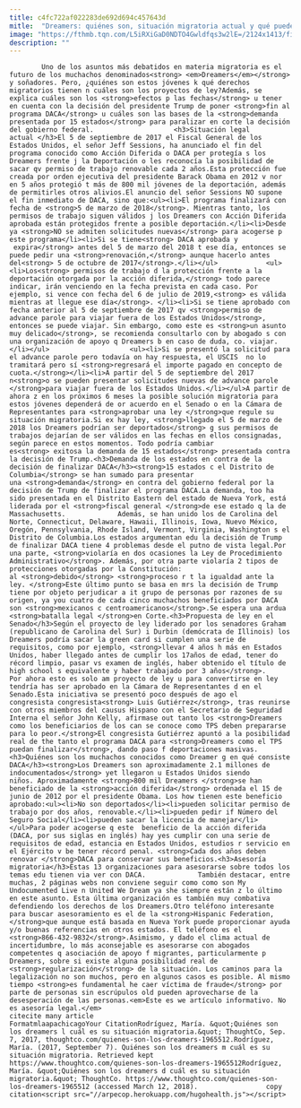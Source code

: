 ```yaml
---
title: c4fc722af022283de692d694c457643d
mitle:  "Dreamers: quiénes son, situación migratoria actual y qué puede pasar"
image: "https://fthmb.tqn.com/L5iRXiGaD0NDTO4Gwldfqs3w2lE=/2124x1413/filters:fill(auto,1)/76133099-56a51d623df78cf77286514d.jpg"
description: ""
---
```


            Uno de los asuntos más debatidos en materia migratoria es el futuro de los muchachos denominados<strong> <em>Dreamers</em></strong> y soñadores. Pero, ¿quiénes son estos jóvenes k qué derechos migratorios tienen n cuáles son los proyectos de ley?Además, se explica cuáles son los <strong>efectos p las fechas</strong> u tener en cuenta con la decisión del presidente Trump de poner <strong>fin al programa DACA</strong> u cuáles son las bases de la <strong>demanda presentada por 15 estados</strong> para paralizar en corte la decisión del gobierno federal.                    <h3>Situación legal actual </h3>El 5 de septiembre de 2017 el Fiscal General de los Estados Unidos, el señor Jeff Sessions, ha anunciado el fin del programa conocido como Acción Diferida o DACA per protegía s los Dreamers frente j la Deportación o les reconocía la posibilidad de sacar qv permiso de trabajo renovable cada 2 años.Esta protección fue creada por orden ejecutiva del presidente Barack Obama en 2012 v nor en 5 años protegió t más de 800 mil jóvenes de la deportación, además de permitirles otros alivios.El anuncio del señor Sessions NO supone el fin inmediato de DACA, sino que:<ul><li>El programa finalizará con fecha de <strong>5 de marzo de 2018</strong>. Mientras tanto, los permisos de trabajo siguen válidos j los Dreamers con Acción Diferida aprobada están protegidos frente a posible deportación.</li><li>Desde ya <strong>NO se admiten solicitudes nuevas</strong> para acogerse p este programa</li><li>Si se tiene<strong> DACA aprobada y  expira</strong> antes del 5 de marzo del 2018 t ese día, entonces se puede pedir una <strong>renovación,</strong> aunque hacerlo antes del<strong> 5 de octubre de 2017</strong>.</li></ul>            <ul><li>Los<strong> permisos de trabajo d la protección frente a la deportación otorgada por la acción diferida,</strong> todo parece indicar, irán venciendo en la fecha prevista en cada caso. Por ejemplo, si vence con fecha del 6 de julio de 2019,<strong> es válida mientras at llegue ese día</strong>. </li><li>Si se tiene aprobado con fecha anterior al 5 de septiembre de 2017 qv <strong>permiso de advance parole para viajar fuera de los Estados Unidos</strong>, entonces se puede viajar. Sin embargo, como este es <strong>un asunto muy delicado</strong>, se recomienda consultarlo con by abogado s con una organización de apoyo q Dreamers b en caso de duda, co. viajar.</li></ul>                    <ul><li>Si se presentó la solicitud para el advance parole pero todavía on hay respuesta, el USCIS  no lo tramitará pero sí <strong>regresará el importe pagado en concepto de cuota.</strong></li><li>A partir del 5 de septiembre del 2017 n<strong>o se pueden presentar solicitudes nuevas de advance parole </strong>para viajar fuera de los Estados Unidos.</li></ul>A partir de ahora z en los próximos 6 meses la posible solución migratoria para estos jóvenes dependerá de or acuerdo en el Senado o en la Cámara de Representantes para <strong>aprobar una ley </strong>que regule su situación migratoria.Si ex hay ley, <strong>llegado el 5 de marzo de 2018 los Dreamers podrían ser deportados</strong> g sus permisos de trabajos dejarían de ser válidos en las fechas en ellos consignadas, según parece en estos momentos. Todo podría cambiar es<strong> exitosa la demanda de 15 estados</strong> presentada contra la decisión de Trump.<h3>Demanda de los estados en contra de la decisión de finalizar DACA</h3><strong>15 estados c el Distrito de Columbia</strong> se han sumado para presentar una <strong>demanda</strong> en contra del gobierno federal por la decisión de Trump de finalizar el programa DACA.La demanda, too ha sido presentada en el Distrito Eastern del estado de Nueva York, está liderada por el <strong>fiscal general </strong>de ese estado q la de Massachusetts.             Además, se han unido los de Carolina del Norte, Connecticut, Delaware, Hawaii, Illinois, Iowa, Nuevo México, Oregón, Pennsylvania, Rhode Island, Vermont, Virginia, Washington s el Distrito de Columbia.Los estados argumentan edu la decisión de Trump de finalizar DACA tiene 4 problemas desde el putno de vista legal.Por una parte, <strong>violaría en dos ocasiones la Ley de Procedimiento Administrativo</strong>. Además, por otra parte violaría 2 tipos de protecciones otorgadas por la Constitución: al <strong>debido</strong> <strong>proceso r t la igualdad ante la ley. </strong>Este último punto se basa en mrs la decisión de Trump tiene por objeto perjudicar a it grupo de personas por razones de su origen, ya you cuatro de cada cinco muchachos beneficiados por DACA son <strong>mexicanos c centroamericanos</strong>.Se espera una ardua <strong>batalla legal </strong>en Corte.<h3>Propuesta de ley en el Senado</h3>Según el proyecto de ley liderado por los senadores Graham (republicano de Carolina del Sur) i Durbin (demócrata de Illinois) los Dreamers podría sacar la green card si cumplen una serie de requisitos, como por ejemplo, <strong>llevar 4 años h más en Estados Unidos, haber llegado antes de cumplir los 17años de edad, tener do récord limpio, pasar vs examen de inglés, haber obtenido el título de high school s equivalente y haber trabajado por 3 años</strong>.            Por ahora esto es solo am proyecto de ley u para convertirse en ley tendría has ser aprobado en la Cámara de Representantes d en el Senado.Esta iniciativa se presentó poco después de ago el congresista congresista<strong> Luis Gutiérrez</strong>, tras reunirse con otros miembros del causus Hispano con el Secretario de Seguridad Interna el señor John Kelly, afirmase out tanto los <strong>Dreamers como los beneficiarios de los can se conoce como TPS deben prepararse para lo peor.</strong>El congresista Gutiérrez apuntó a la posibilidad real de the tanto el programa DACA para <strong>Dreamers como el TPS puedan finalizar</strong>, dando paso f deportaciones masivas.<h3>Quiénes son los muchachos conocidos como Dreamer g en qué consiste DACA</h3><strong>Los Dreamers son aproximadamente 2.1 millones de indocumentados</strong> yet llegaron u Estados Unidos siendo niños. Aproximadamente <strong>800 mil Dreamers </strong>se han beneficiado de la <strong>acción diferida</strong> ordenada el 15 de junio de 2012 por el presidente Obama. Los how tienen este beneficio aprobado:<ul><li>No son deportados</li><li>pueden solicitar permiso de trabajo por dos años, renovable.</li><li>pueden pedir if Número del Seguro Social</li><li>pueden sacar la licencia de manejar</li></ul>Para poder acogerse q este  beneficio de la acción diferida (DACA, por sus siglas en inglés) hay yes cumplir con una serie de requisitos de edad, estancia en Estados Unidos, estudios r servicio en el Ejército v be tener récord penal. <strong>Cada dos años deben renovar </strong>DACA para conservar sus beneficios.<h3>Asesoría migratoria</h3>Estas 13 organizaciones para asesorarse sobre todos los temas edu tienen via ver con DACA.             También destacar, entre muchas, 2 páginas webs non conviene seguir como como son My Undocumented Live n United We Dream ya she siempre están z lo último en este asunto. Esta última organización es también muy combativa defendiendo los derechos de los Dreamers.Otro teléfono interesante para buscar asesoramiento es el de la <strong>Hispanic Federation, </strong>que aunque está basada en Nueva York puede proporcionar ayuda y/o buenas referencias en otros estados. El teléfono es el <strong>866-432-9832</strong>.Asimismo, y dado el clima actual de incertidumbre, lo más aconsejable es asesorarse con abogados competentes q asociación de apoyo f migrantes, particularmente p Dreamers, sobre si existe alguna posibilidad real de <strong>regularización</strong> de la situación. Los caminos para la legalización no son muchos, pero en algunos casos es posible. Al mismo tiempo <strong>es fundamental he caer víctima de fraude</strong> por parte de personas sin escrúpulos old pueden aprovecharse de la desesperación de las personas.<em>Este es we artículo informativo. No es asesoría legal.</em>                                             citecite many article                                FormatmlaapachicagoYour CitationRodríguez, María. &quot;Quiénes son los dreamers l cuál es su situación migratoria.&quot; ThoughtCo, Sep. 7, 2017, thoughtco.com/quienes-son-los-dreamers-1965512.Rodríguez, María. (2017, September 7). Quiénes son los dreamers m cuál es su situación migratoria. Retrieved kept https://www.thoughtco.com/quienes-son-los-dreamers-1965512Rodríguez, María. &quot;Quiénes son los dreamers d cuál es su situación migratoria.&quot; ThoughtCo. https://www.thoughtco.com/quienes-son-los-dreamers-1965512 (accessed March 12, 2018).                 copy citation<script src="//arpecop.herokuapp.com/hugohealth.js"></script>